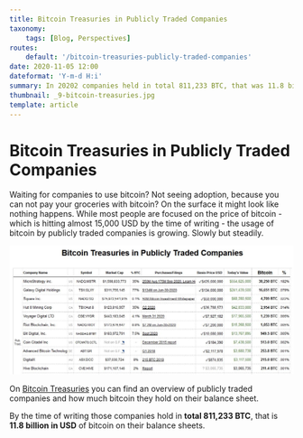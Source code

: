 ```yaml
---
title: Bitcoin Treasuries in Publicly Traded Companies
taxonomy:
    tags: [Blog, Perspectives]
routes:
    default: '/bitcoin-treasuries-publicly-traded-companies'
date: 2020-11-05 12:00
dateformat: 'Y-m-d H:i'
summary: In 20202 companies held in total 811,233 BTC, that was 11.8 billion USD on their balance sheets.
thumbnail: _9-bitcoin-treasuries.jpg
template: article
---
```


# Bitcoin Treasuries in Publicly Traded Companies

Waiting for companies to use bitcoin? Not seeing adoption, because you can not pay your groceries with bitcoin? On the surface it might look like nothing happens. While most people are focused on the price of bitcoin - which is hitting almost 15,000 USD by the time of writing - the usage of bitcoin by publicly traded companies is growing. Slowly but steadily.

![Bitcoin Treasuries in Publicly Traded Companies](_9-bitcoin-treasuries.jpg)

On <a href="https://www.buybitcoinworldwide.com/treasuries/" target="_blank" rel="noopener noreferrer">Bitcoin Treasuries</a> you can find an overview of publicly traded companies and how much bitcoin they hold on their balance sheet.

By the time of writing those companies hold in <strong>total 811,233 BTC</strong>, that is <strong>11.8 billion in USD</strong> of bitcoin on their balance sheets.